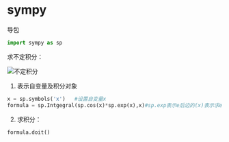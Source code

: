 # sympy

导包

~~~python
import sympy as sp
~~~

求不定积分：

![不定积分](C:\Users\DELL\Desktop\笔记\笔记截图的保存地址\不定积分.png)

1. 表示自变量及积分对象

~~~python
x = sp.symbols('x')   #设置自变量x
formula = sp.Intgegral(sp.cos(x)*sp.exp(x),x)#sp.exp表示e后边的(x)表示求e的x次方
~~~

2. 求积分：

~~~python
formula.doit()
~~~

